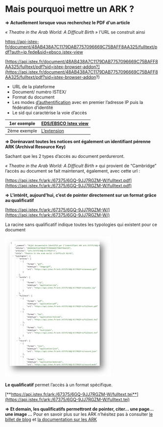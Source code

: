 # Mais pourquoi mettre un ARK ?

**=&gt; Actuellement lorsque vous recherchez le PDF d'un article**

_« Theatre in the Arab World: A Difficult Birth »_ l'URL se construit ainsi

[https://api-istex-fr/document/48AB438A7C1179DAB7757096669C75BAFF8AA325/fulltext/pdf?auth=ip,fede&sid=ebsco,istex-view](https://api-istex-fr/document/48AB438A7C1179DAB7757096669C75BAFF8AA325/fulltext/pdf?auth=ip,fede&sid=ebsco,istex-view)

[https://api.istex.fr/document/48AB438A7C1179DAB7757096669C75BAFF8AA325/fulltext/pdf?sid=istex-browser-addon?](https://api.istex.fr/document/48AB438A7C1179DAB7757096669C75BAFF8AA325/fulltext/pdf?sid=istex-browser-addon?)

* URL de la plateforme
* Document/ numéro ISTEX/
* Format du document
* Les modes [d’authentification](https://api.istex.fr/documentation/access/) avec en premier l’adresse IP puis la fédération d’identité
* Le sid qui caractérise la voie d’accès

| 1er exemple | [EDS/EBSCO Istex view](https://doc.istex.fr/users/discovery/) |
| --- | --- |
| 2ème exemple | [L’extension](https://addons.istex.fr/) |

**=&gt; Dorénavant toutes les notices ont également un identifiant pérenne ARK \(Archival Resource Key\)**

Sachant que les 2 types d’accès au document perdureront.

_« Theatre in the Arab World: A Difficult Birth »_ qui provient de “Cambridge” l’accès au document se fait maintenant, également, avec cette url :

[https://api.istex.fr/ark:/67375/6GQ-9JJ7RGZM-W/fulltext.pdf](https://api.istex.fr/ark:/67375/6GQ-9JJ7RGZM-W/fulltext.pdf)

**=&gt; L’intérêt, aujourd’hui, c’est de pointer directement sur un format grâce au qualificatif**

[https://api.istex.fr/ark:/67375/6GQ-9JJ7RGZM-W/](https://api.istex.fr/ark:/67375/6GQ-9JJ7RGZM-W/)

La racine sans qualificatif indique toutes les typologies qui existent pour ce document

![](../.gitbook/assets/ark%20%281%29.jpg)

**Le qualificatif** permet l’accès à un format spécifique.

[**https://api.istex.fr/ark:/67375/6GQ-9JJ7RGZM-W/fulltext.tei**](https://api.istex.fr/ark:/67375/6GQ-9JJ7RGZM-W/fulltext.tei)

**=&gt; Et demain, les qualificatifs permettront de pointer, citer… une page…une image …** Pour en savoir plus sur les ARK n’hésitez pas à consulter [le billet de blog](http://blog.istex.fr/des-ark-dans-istex/) et [la documentation sur les ARK](https://api.istex.fr/documentation/ark/)

